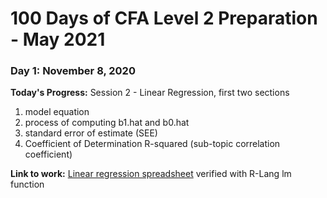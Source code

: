 # 100 Days of CFA Level 2 Preparation - May 2021

### Day 1: November 8, 2020

**Today's Progress:** Session 2 - Linear Regression, first two sections
1. model equation
2. process of computing b1.hat and b0.hat
3. standard error of estimate (SEE)
4. Coefficient of Determination R-squared (sub-topic correlation coefficient)

**Link to work:** [Linear regression spreadsheet](https://1drv.ms/x/s!Au3-wTJ9p85dhUW9OwsWb7Dv4NuT?e=UBzHDM) verified with R-Lang lm function
